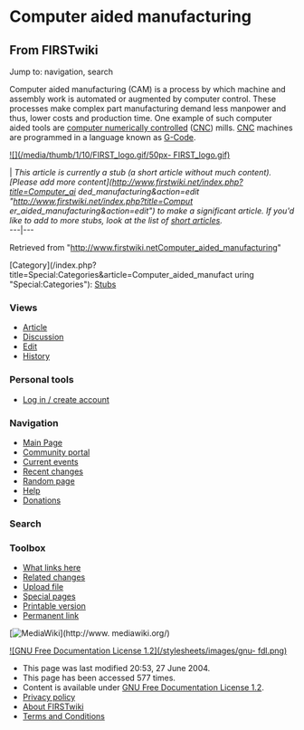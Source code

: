 # Computer aided manufacturing

## From FIRSTwiki

Jump to: navigation, search

Computer aided manufacturing (CAM) is a process by which machine and assembly work is automated or augmented by computer control. These processes make complex part manufacturing demand less manpower and thus, lower costs and production time. One example of such computer aided tools are [computer numerically controlled](CNC "CNC") ([CNC](CNC "CNC")) mills. [CNC](CNC "CNC") machines are programmed in a language known as [G-Code](/index.php?title=G-Code&action=edit "G-Code").

[![](/media/thumb/1/10/FIRST_logo.gif/50px-
FIRST_logo.gif)](Image:FIRST_logo.gif)

| _This article is currently a stub (a short article without much content). [Please add more content](http://www.firstwiki.net/index.php?title=Computer_ai
ded_manufacturing&action=edit "http://www.firstwiki.net/index.php?title=Comput
er_aided_manufacturing&action=edit") to make a significant article. If you'd like to add to more stubs, look at the list of [short articles](Special:Shortpages "Special:Shortpages")._<br>
---|---

Retrieved from "<http://www.firstwiki.netComputer_aided_manufacturing>"

[Category](/index.php?title=Special:Categories&article=Computer_aided_manufact
uring "Special:Categories"): [Stubs](Category:Stubs "Category:Stubs")

### Views

- [Article](Computer_aided_manufacturing)
- [Discussion](/index.php?title=Talk:Computer_aided_manufacturing&action=edit)
- [Edit](/index.php?title=Computer_aided_manufacturing&action=edit)
- [History](/index.php?title=Computer_aided_manufacturing&action=history)

### Personal tools

- [Log in / create account](/index.php?title=Special:Userlogin&returnto=Computer_aided_manufacturing)

[](Main_Page "Main Page")

### Navigation

- [Main Page](Main_Page)
- [Community portal](FIRSTwiki:Community_portal)
- [Current events](Current_events)
- [Recent changes](Special:Recentchanges)
- [Random page](Special:Random)
- [Help](Help:Contents)
- [Donations](FIRSTwiki:Site_support)

### Search

### Toolbox

- [What links here](Special:Whatlinkshere/Computer_aided_manufacturing)
- [Related changes](Special:Recentchangeslinked/Computer_aided_manufacturing)
- [Upload file](Special:Upload)
- [Special pages](Special:Specialpages)
- [Printable version](/index.php?title=Computer_aided_manufacturing&printable=yes)
- [Permanent link](/index.php?title=Computer_aided_manufacturing&oldid=39302)

[![MediaWiki](/skins/common/images/poweredby_mediawiki_88x31.png)](http://www.
mediawiki.org/)

[![GNU Free Documentation License 1.2](/stylesheets/images/gnu-
fdl.png)](http://www.gnu.org/copyleft/fdl.html)

- This page was last modified 20:53, 27 June 2004.
- This page has been accessed 577 times.
- Content is available under [GNU Free Documentation License 1.2](http://www.gnu.org/copyleft/fdl.html "http://www.gnu.org/copyleft/fdl.html").
- [Privacy policy](FIRSTwiki:Privacy_policy "FIRSTwiki:Privacy policy")
- [About FIRSTwiki](FIRSTwiki:About "FIRSTwiki:About")
- [Terms and Conditions](FIRSTwiki:Terms_and_conditions "FIRSTwiki:Terms and conditions")
